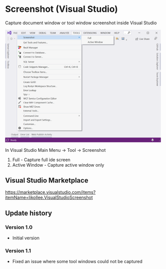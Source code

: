 # Screenshot (Visual Studio)
Capture document window or tool window screenshot inside Visual Studio

![VisualStudioScreenshot](https://github.com/twlikol/VisualStudioScreenshot/blob/master/VisualStudioScreenshot.png)

In Visual Studio Main Menu -> Tool -> Screenshot
1. Full - Capture full ide screen
2. Active Window - Capture active window only

## Visual Studio Marketplace

https://marketplace.visualstudio.com/items?itemName=likollee.VisualStudioScreenshot

## Update history
### Version 1.0
- Initial version

### Version 1.1
- Fixed an issue where some tool windows could not be captured

